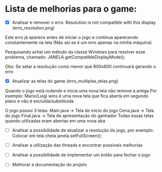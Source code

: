 # Lista de melhorias para o game:

- [x] Analisar e remover o erro: Resolution is not compatible with this display (erro_resolution.png)

Este erro já aparece antes de iniciar o jogo e continua aparecendo constantemente na tela (Não sei se é um erro apenas na minha máquina)

Pesquisando achei um método da classe Windows para resolver esse problema, chamado:
JANELA.getCompatibleDisplayMode();

Obs: Se setar a resolução como menor que 800x600 continuará gerando o erro

- [x] Atualizar as telas do game (erro_multiplas_telas.png)

Quando o jogo está rodando e inicia uma nova tela não remove a antiga
Por exemplo: Mario/Luigi wins é uma nova tela que fica aberta em segundo plano e não é excluida/substituida

O jogo possui 3 telas:
Main.java  -> Tela de início do jogo
Cena.java  -> Tela do jogo
Final.java -> Tela de apresentação do ganhador
Todas essas telas quando utilizadas eram abertas em uma nova aba

- [ ] Analisar a possibilidade de atualizar a resolução do jogo, por exemplo: Colocar em tela cheia
janela.setFullScreen();

- [ ] Analisar a utilização das threads e encontrar possíveis melhorias

- [ ] Analisar a possibilidade de implementar um botão para fechar o jogo

- [ ] Melhorar a documentação do projeto
